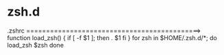 zsh.d
=====

.zshrc ============================================>
function load_zsh() {
        if [ -f $1 ]; then
                    . $1
                        fi
}
for zsh in $HOME/.zsh.d/*; do
        load_zsh $zsh
        done

